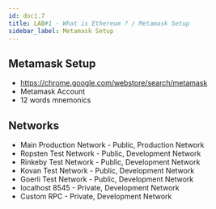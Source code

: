 ```yaml
---
id: doc1.7
title: LAB#1 - What is Ethereum ? / Metamask Setup
sidebar_label: Metamask Setup
---
```


## Metamask Setup
- https://chrome.google.com/webstore/search/metamask
- Metamask Account
- 12 words mnemonics

## Networks
- Main Production Network - Public,  Production Network
- Ropsten Test Network    - Public,  Development Network
- Rinkeby Test Network    - Public,  Development Network
- Kovan Test Network      - Public,  Development Network
- Goerli Test Network     - Public,  Development Network
- localhost 8545          - Private, Development Network
- Custom RPC              - Private, Development Network


